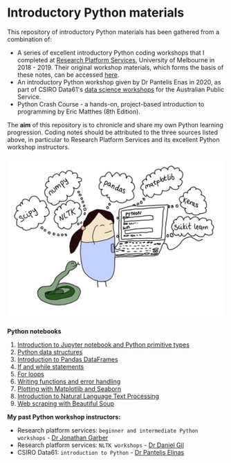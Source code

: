# Introductory Python materials

This repository of introductory Python materials has been gathered from a combination of:  

+ A series of excellent introductory Python coding workshops  that I completed at [Research Platform Services](https://research.unimelb.edu.au/infrastructure/research-platform-services#training), University of Melbourne in 2018 - 2019. Their original workshop materials, which forms the basis of these notes, can be accessed [here](https://github.com/resbaz).  
+ An introductory Python workshop given by Dr Pantelis Enas in 2020, as part of CSIRO Data61's [data science workshops](https://www.eventbrite.com/o/csiro-data61-26859581097) for the Australian Public Service.  
+ Python Crash Course - a hands-on, project-based introduction to programming by Eric Matthes (8th Edition).  

The **aim** of this repository is to chronicle and share my own Python learning progression. Coding notes should be attributed to the three sources listed above, in particular to Research Platform Services and its excellent Python workshop instructors.  

![](https://github.com/erikaduan/Introduction-to-Python/blob/master/02_figures/readme.jpg)  

**Python notebooks**  

1. [Introduction to Jupyter notebook and Python primitive types](https://github.com/erikaduan/Introduction-to-Python/blob/master/03_notebooks/00_Jupyter-notebook-and-Python-primitive-types.ipynb)  
2. [Python data structures](https://github.com/erikaduan/Introduction-to-Python/blob/master/03_notebooks/01_Python-data-types.ipynb)  
3. [Introduction to Pandas DataFrames](https://github.com/erikaduan/Introduction-to-Python/blob/master/03_notebooks/02_Introduction-to-pandas.ipynb)  
4. [If and while statements]()  
5. [For loops]()  
6. [Writing functions and error handling]()  
7. [Plotting with Matplotlib and Seaborn]()  
8.  [Introduction to Natural Language Text Processing]()  
9.  [Web scraping with Beautiful Soup]()  

**My past Python workshop instructors:**

+ Research platform services: `beginner and intermediate Python workshops` - [Dr Jonathan Garber](https://twitter.com/geogarber?lang=en)  
+ Research platform services: `NLTK workshops` - [Dr Daniel Gil](https://twitter.com/danielgil?lang=en)  
+ CSIRO Data61: `introduction to Python` - [Dr Pantelis Elinas](https://medium.com/@pantelis.elinas)  
